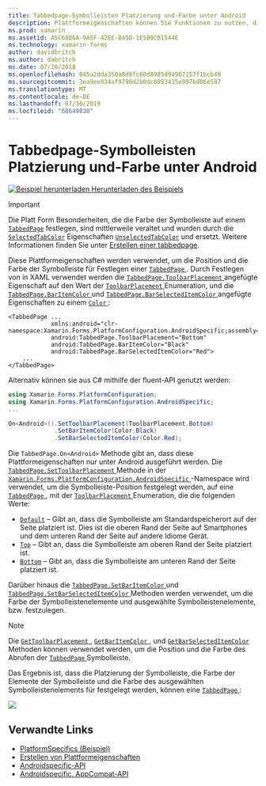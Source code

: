 ```yaml
---
title: Tabbedpage-Symbolleisten Platzierung und-Farbe unter Android
description: Plattformeigenschaften können Sie Funktionen zu nutzen, die nur auf einer bestimmten Plattform verfügbar ist ohne die Implementierung der benutzerdefinierten Renderern und Effekte. In diesem Artikel wird erläutert, wie Sie das plattformspezifische Android-Element nutzen, das die Platzierung und Farbe der Symbolleiste auf einer tabbedpage festlegt.
ms.prod: xamarin
ms.assetid: A5C68D6A-9A5F-42EE-845D-1E5B0CB1544E
ms.technology: xamarin-forms
author: davidbritch
ms.author: dabritch
ms.date: 07/10/2018
ms.openlocfilehash: 045a2dda350a8d8fc60d8985d94907157f1bcb49
ms.sourcegitcommit: 3ea9ee034af9790d2b0dc0893435e997bd06e587
ms.translationtype: MT
ms.contentlocale: de-DE
ms.lasthandoff: 07/30/2019
ms.locfileid: "68649830"
---
```

# <a name="tabbedpage-toolbar-placement-and-color-on-android"></a>Tabbedpage-Symbolleisten Platzierung und-Farbe unter Android

[![Beispiel herunterladen](~/media/shared/download.png) Herunterladen des Beispiels](https://docs.microsoft.com/samples/xamarin/xamarin-forms-samples/userinterface-platformspecifics)

> [!IMPORTANT]
> Die Platt Form Besonderheiten, die die Farbe der Symbolleiste auf einem [`TabbedPage`](xref:Xamarin.Forms.TabbedPage) festlegen, sind mittlerweile veraltet und wurden durch die [`SelectedTabColor`](xref:Xamarin.Forms.TabbedPage.SelectedTabColor) Eigenschaften [`UnselectedTabColor`](xref:Xamarin.Forms.TabbedPage.UnselectedTabColor) und ersetzt. Weitere Informationen finden Sie unter [Erstellen einer tabbedpage](~/xamarin-forms/app-fundamentals/navigation/tabbed-page.md#creating-a-tabbedpage).

Diese Plattformeigenschaften werden verwendet, um die Position und die Farbe der Symbolleiste für Festlegen einer [ `TabbedPage` ](xref:Xamarin.Forms.TabbedPage). Durch Festlegen von in XAML verwendet werden die [ `TabbedPage.ToolbarPlacement` ](xref:Xamarin.Forms.PlatformConfiguration.AndroidSpecific.TabbedPage.ToolbarPlacementProperty) angefügte Eigenschaft auf den Wert der [ `ToolbarPlacement` ](xref:Xamarin.Forms.PlatformConfiguration.AndroidSpecific.ToolbarPlacement) Enumeration, und die [ `TabbedPage.BarItemColor` ](xref:Xamarin.Forms.PlatformConfiguration.AndroidSpecific.TabbedPage.BarItemColorProperty) und [ `TabbedPage.BarSelectedItemColor` ](xref:Xamarin.Forms.PlatformConfiguration.AndroidSpecific.TabbedPage.BarSelectedItemColorProperty) angefügte Eigenschaften zu einem [ `Color` ](xref:Xamarin.Forms.Color):

```xaml
<TabbedPage ...
            xmlns:android="clr-namespace:Xamarin.Forms.PlatformConfiguration.AndroidSpecific;assembly=Xamarin.Forms.Core"
            android:TabbedPage.ToolbarPlacement="Bottom"
            android:TabbedPage.BarItemColor="Black"
            android:TabbedPage.BarSelectedItemColor="Red">
    ...
</TabbedPage>
```

Alternativ können sie aus C# mithilfe der fluent-API genutzt werden:

```csharp
using Xamarin.Forms.PlatformConfiguration;
using Xamarin.Forms.PlatformConfiguration.AndroidSpecific;
...

On<Android>().SetToolbarPlacement(ToolbarPlacement.Bottom)
             .SetBarItemColor(Color.Black)
             .SetBarSelectedItemColor(Color.Red);
```

Die `TabbedPage.On<Android>` Methode gibt an, dass diese Plattformeigenschaften nur unter Android ausgeführt werden. Die [ `TabbedPage.SetToolbarPlacement` ](xref:Xamarin.Forms.PlatformConfiguration.AndroidSpecific.TabbedPage.SetToolbarPlacement(Xamarin.Forms.IPlatformElementConfiguration{Xamarin.Forms.PlatformConfiguration.Android,Xamarin.Forms.TabbedPage},Xamarin.Forms.PlatformConfiguration.AndroidSpecific.ToolbarPlacement)) Methode in der [ `Xamarin.Forms.PlatformConfiguration.AndroidSpecific` ](xref:Xamarin.Forms.PlatformConfiguration.AndroidSpecific) -Namespace wird verwendet, um die Symbolleiste-Position festgelegt werden, auf eine [ `TabbedPage` ](xref:Xamarin.Forms.TabbedPage), mit der [ `ToolbarPlacement` ](xref:Xamarin.Forms.PlatformConfiguration.AndroidSpecific.ToolbarPlacement) Enumeration, die die folgenden Werte:

- [`Default`](xref:Xamarin.Forms.PlatformConfiguration.AndroidSpecific.ToolbarPlacement.Default) – Gibt an, dass die Symbolleiste am Standardspeicherort auf der Seite platziert ist. Dies ist die oberen Rand der Seite auf Smartphones und dem unteren Rand der Seite auf andere Idiome Gerät.
- [`Top`](xref:Xamarin.Forms.PlatformConfiguration.AndroidSpecific.ToolbarPlacement.Top) – Gibt an, dass die Symbolleiste am oberen Rand der Seite platziert ist.
- [`Bottom`](xref:Xamarin.Forms.PlatformConfiguration.AndroidSpecific.ToolbarPlacement.Bottom) – Gibt an, dass die Symbolleiste am unteren Rand der Seite platziert ist.

Darüber hinaus die [ `TabbedPage.SetBarItemColor` ](xref:Xamarin.Forms.PlatformConfiguration.AndroidSpecific.TabbedPage.SetBarItemColor(Xamarin.Forms.IPlatformElementConfiguration{Xamarin.Forms.PlatformConfiguration.Android,Xamarin.Forms.TabbedPage},Xamarin.Forms.Color)) und [ `TabbedPage.SetBarSelectedItemColor` ](xref:Xamarin.Forms.PlatformConfiguration.AndroidSpecific.TabbedPage.SetBarSelectedItemColor(Xamarin.Forms.IPlatformElementConfiguration{Xamarin.Forms.PlatformConfiguration.Android,Xamarin.Forms.TabbedPage},Xamarin.Forms.Color)) Methoden werden verwendet, um die Farbe der Symbolleistenelemente und ausgewählte Symbolleistenelemente, bzw. festzulegen.

> [!NOTE]
> Die [ `GetToolbarPlacement` ](xref:Xamarin.Forms.PlatformConfiguration.AndroidSpecific.TabbedPage.GetToolbarPlacement(Xamarin.Forms.IPlatformElementConfiguration{Xamarin.Forms.PlatformConfiguration.Android,Xamarin.Forms.TabbedPage})), [ `GetBarItemColor` ](xref:Xamarin.Forms.PlatformConfiguration.AndroidSpecific.TabbedPage.GetBarItemColor(Xamarin.Forms.IPlatformElementConfiguration{Xamarin.Forms.PlatformConfiguration.Android,Xamarin.Forms.TabbedPage})), und [ `GetBarSelectedItemColor` ](xref:Xamarin.Forms.PlatformConfiguration.AndroidSpecific.TabbedPage.GetBarSelectedItemColor(Xamarin.Forms.IPlatformElementConfiguration{Xamarin.Forms.PlatformConfiguration.Android,Xamarin.Forms.TabbedPage})) Methoden können verwendet werden, um die Position und die Farbe des Abrufen der [ `TabbedPage` ](xref:Xamarin.Forms.TabbedPage) Symbolleiste.

Das Ergebnis ist, dass die Platzierung der Symbolleiste, die Farbe der Elemente der Symbolleiste und die Farbe des ausgewählten Symbolleistenelements für festgelegt werden, können eine [ `TabbedPage` ](xref:Xamarin.Forms.TabbedPage):

![](tabbedpage-toolbar-placement-color-images/tabbedpage-toolbar-placement.png)

## <a name="related-links"></a>Verwandte Links

- [PlatformSpecifics (Beispiel)](https://docs.microsoft.com/samples/xamarin/xamarin-forms-samples/userinterface-platformspecifics)
- [Erstellen von Plattformeigenschaften](~/xamarin-forms/platform/platform-specifics/index.md#creating-platform-specifics)
- [Androidspecific-API](xref:Xamarin.Forms.PlatformConfiguration.AndroidSpecific)
- [Androidspecific. AppCompat-API](xref:Xamarin.Forms.PlatformConfiguration.AndroidSpecific.AppCompat)
